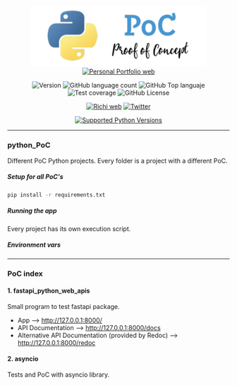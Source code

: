 <div align="center">
  
<img src="./static/assets/logo_app.png" alt="drawing" width="400"/>
<a href="https://richionline-portfolio.nw.r.appspot.com"><img src="https://falken-home.herokuapp.com/static/home_project/img/falken_logo.png" width=40 alt="Personal Portfolio web"></a>

![Version](https://img.shields.io/badge/version-1.0.0-blue) ![GitHub language count](https://img.shields.io/github/languages/count/falken20/python-PoC) ![GitHub Top languaje](https://img.shields.io/github/languages/top/falken20/python-PoC) ![Test coverage](https://img.shields.io/badge/test%20coverage-0%25-green) ![GitHub License](https://img.shields.io/github/license/falken20/python-PoC)
  
[![Richi web](https://img.shields.io/badge/web-richionline-blue)](https://richionline-portfolio.nw.r.appspot.com) [![Twitter](https://img.shields.io/twitter/follow/richionline?style=social)](https://twitter.com/richionline)

[![Supported Python Versions](https://img.shields.io/pypi/pyversions/rich/10.11.0)](https://www.python.org) 
</div>

---
### python_PoC

Different PoC Python projects. Every folder is a project with a different PoC.

##### Setup for all PoC's
```bash
pip install -r requirements.txt
```

##### Running the app
Every project has its own execution script.

##### Environment vars

---

### PoC index
#### 1. fastapi_python_web_apis
Small program to test fastapi package.

- App --> http://127.0.0.1:8000/
- API Documentation --> http://127.0.0.1:8000/docs
- Alternative API Documentation (provided by Redoc) --> http://127.0.0.1:8000/redoc

#### 2. asyncio
Tests and PoC with asyncio library.